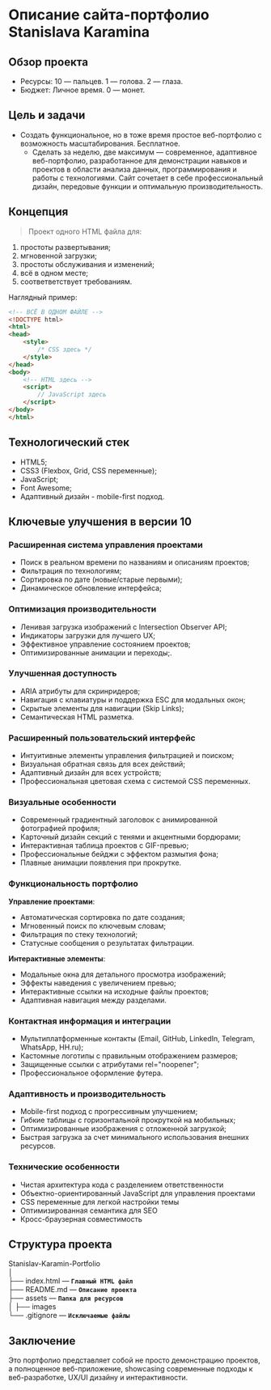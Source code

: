 # Описание сайта-портфолио Stanislava Karamina

## Обзор проекта
* Ресурсы: 10 — пальцев. 1 — голова. 2 — глаза. 
* Бюджет: Личное время. 0 — монет.

## Цель и задачи
* Создать функциональное, но в тоже время простое веб-портфолио с возможность масштабирования. Бесплатное. 
  * Сделать за неделю, две максимум — современное, адаптивное веб-портфолио, разработанное для демонстрации навыков и проектов в области анализа данных, программирования и работы с технологиями. Сайт сочетает в себе профессиональный дизайн, передовые функции и оптимальную производительность.

## Концепция
> Проект одного HTML файла для:
1. простоты развертывания;
2. мгновенной загрузки;
3. простоты обслуживания и изменений;
4. всё в одном месте;
5. соответветствует требованиям.

Наглядный пример:
```html
<!-- ВСЁ В ОДНОМ ФАЙЛЕ -->
<!DOCTYPE html>
<html>
<head>
    <style>
        /* CSS здесь */
    </style>
</head>
<body>
    <!-- HTML здесь -->
    <script>
        // JavaScript здесь  
    </script>
</body>
</html>
```

## Технологический стек
* HTML5;
* CSS3 (Flexbox, Grid, CSS переменные);
* JavaScript;
* Font Awesome;
* Адаптивный дизайн - mobile-first подход.

## Ключевые улучшения в версии 10
### Расширенная система управления проектами
* Поиск в реальном времени по названиям и описаниям проектов;
* Фильтрация по технологиям;
* Сортировка по дате (новые/старые первыми);
* Динамическое обновление интерфейса;

### Оптимизация производительности
* Ленивая загрузка изображений с Intersection Observer API;
* Индикаторы загрузки для лучшего UX;
* Эффективное управление состоянием проектов;
* Оптимизированные анимации и переходы;.

### Улучшенная доступность
* ARIA атрибуты для скринридеров;
* Навигация с клавиатуры и поддержка ESC для модальных окон;
* Скрытые элементы для навигации (Skip Links);
* Семантическая HTML разметка.

### Расширенный пользовательский интерфейс
* Интуитивные элементы управления фильтрацией и поиском;
* Визуальная обратная связь для всех действий;
* Адаптивный дизайн для всех устройств;
* Профессиональная цветовая схема с системой CSS переменных.

### Визуальные особенности
* Современный градиентный заголовок с анимированной фотографией профиля;
* Карточный дизайн секций с тенями и акцентными бордюрами;
* Интерактивная таблица проектов с GIF-превью;
* Профессиональные бейджи с эффектом размытия фона;
* Плавные анимации появления при прокрутке.

### Функциональность портфолио
**Управление проектами**:
* Автоматическая сортировка по дате создания;
* Мгновенный поиск по ключевым словам;
* Фильтрация по стеку технологий;
* Статусные сообщения о результатах фильтрации.

**Интерактивные элементы**:
* Модальные окна для детального просмотра изображений;
* Эффекты наведения с увеличением превью;
* Интерактивные ссылки на исходные файлы проектов;
* Адаптивная навигация между разделами.

### Контактная информация и интеграции
* Мультиплатформенные контакты (Email, GitHub, LinkedIn, Telegram, WhatsApp, HH.ru);
* Кастомные логотипы с правильным отображением размеров;
* Защищенные ссылки с атрибутами rel="noopener";
* Профессиональное оформление футера.

### Адаптивность и производительность
* Mobile-first подход с прогрессивным улучшением;
* Гибкие таблицы с горизонтальной прокруткой на мобильных;
* Оптимизированные изображения с отложенной загрузкой;
* Быстрая загрузка за счет минимального использования внешних ресурсов.

### Технические особенности
* Чистая архитектура кода с разделением ответственности
* Объектно-ориентированный JavaScript для управления проектами
* CSS переменные для легкой настройки темы
* Оптимизированная семантика для SEO
* Кросс-браузерная совместимость

## Структура проекта
Stanislav-Karamin-Portfolio  
│  
├── index.html                    — **`Главный HTML файл`**  
├── README.md                     — **`Описание проекта`**  
├── assets                        — **`Папка для ресурсов`**  
│   ├── images  
└── .gitignore                    — **`Исключаемые файлы`**

## Заключение
Это портфолио представляет собой не просто демонстрацию проектов, а полноценное веб-приложение, showcasing современные подходы к веб-разработке, UX/UI дизайну и интерактивности.
